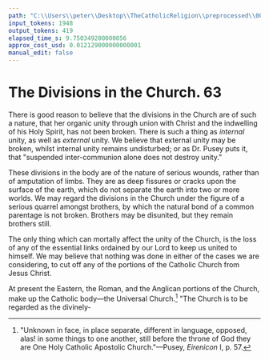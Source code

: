 ```yaml
---
path: "C:\\Users\\peter\\Desktop\\TheCatholicReligion\\preprocessed\\00083.jpg"
input_tokens: 1948
output_tokens: 419
elapsed_time_s: 9.750349200000056
approx_cost_usd: 0.012129000000000001
manual_edit: false
---
```

# The Divisions in the Church. 63

There is good reason to believe that the divisions
in the Church are of such a nature, that her
organic unity through union with Christ and
the indwelling of his Holy Spirit, has not been
broken. There is such a thing as *internal* unity,
as well as *external* unity. We believe that
external unity may be broken, whilst internal
unity remains undisturbed; or as Dr. Pusey
puts it, that "suspended inter-communion alone
does not destroy unity."

These divisions in the body are of the nature
of serious wounds, rather than of amputation
of limbs. They are as deep fissures or cracks
upon the surface of the earth, which do not
separate the earth into two or more worlds.
We may regard the divisions in the Church
under the figure of a serious quarrel amongst
brothers, by which the natural bond of a
common parentage is not broken. Brothers
may be disunited, but they remain brothers
still.

The only thing which can mortally affect the
unity of the Church, is the loss of any of the
essential links ordained by our Lord to keep
us united to himself. We may believe that
nothing was done in either of the cases we are
considering, to cut off any of the portions of
the Catholic Church from Jesus Christ.

At present the Eastern, the Roman, and the
Anglican portions of the Church, make up the
Catholic body—the Universal Church.[^1] "The
Church is to be regarded as the divinely-

[^1]: "Unknown in face, in place separate, different in
language, opposed, alas! in some things to one another,
still before the throne of God they are One Holy Catholic
Apostolic Church."—Pusey, *Eirenicon* I, p. 57.